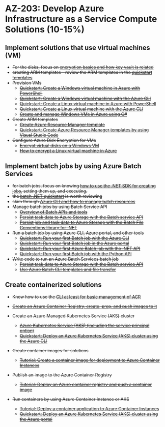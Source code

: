 # AZ-203: Develop Azure Infrastructure as a Service Compute Solutions (10-15%)

## Implement solutions that use virtual machines (VM)
* ~~For the disks, focus on [encryption basics and how key vault is related](https://docs.microsoft.com/en-us/azure/security/azure-security-disk-encryption-windows)~~
* ~~creating ARM templates - review the ARM templates in the [quickstart templates](https://github.com/Azure/azure-quickstart-templates/tree/master/101-vm-simple-linux)~~
* ~~Provision VMs~~
  * ~~[Quickstart: Create a Windows virtual machine in Azure with PowerShell](https://docs.microsoft.com/en-us/azure/virtual-machines/windows/quick-create-powershell)~~
  * ~~[Quickstart: Create a Windows virtual machine with the Azure CLI](https://docs.microsoft.com/en-us/azure/virtual-machines/windows/quick-create-cli)~~
  * ~~[Quickstart: Create a Linux virtual machine in Azure with PowerShell](https://docs.microsoft.com/en-us/azure/virtual-machines/linux/quick-create-powershell)~~
  * ~~[Quickstart: Create a Linux virtual machine with the Azure CLI](https://docs.microsoft.com/en-us/azure/virtual-machines/linux/quick-create-cli)~~
  * ~~[Create and manage Windows VMs in Azure using C#](https://docs.microsoft.com/en-us/azure/virtual-machines/windows/csharp)~~
* ~~Create ARM templates~~
  * ~~[Create Azure Resource Manager template](https://docs.microsoft.com/en-us/azure/azure-resource-manager/how-to-create-template)~~
  * ~~[Quickstart: Create Azure Resource Manager templates by using Visual Studio Code](https://docs.microsoft.com/en-us/azure/azure-resource-manager/resource-manager-quickstart-create-templates-use-visual-studio-code?tabs=CLI)~~
* ~~Configure Azure Disk Encryption for VMs~~
  * ~~[Encrypt virtual disks on a Windows VM](https://docs.microsoft.com/en-us/azure/virtual-machines/windows/encrypt-disks)~~
  * ~~[How to encrypt a Linux virtual machine in Azure](https://docs.microsoft.com/en-us/azure/virtual-machines/linux/encrypt-disks)~~

## Implement batch jobs by using Azure Batch Services
* ~~for batch jobs, focus on knowing [how to use the .NET SDK for creating jobs](https://docs.microsoft.com/en-us/azure/batch/quick-run-dotnet), setting them up, and executing.~~
* ~~the [batch .NET quickstart](https://github.com/Azure-Samples/batch-dotnet-quickstart) is worth reviewing~~
* ~~skim through [Azure CLI and how to manage batch resources](https://docs.microsoft.com/en-us/azure/batch/batch-cli-get-started)~~
* ~~Manage batch jobs by using Batch Service API~~
  * ~~[Overview of Batch APIs and tools](https://docs.microsoft.com/en-us/azure/batch/batch-apis-tools)~~
  * ~~[Persist task data to Azure Storage with the Batch service API](https://docs.microsoft.com/en-us/azure/batch/batch-task-output-files)~~
  * ~~[Persist job and task data to Azure Storage with the Batch File Conventions library for .NET](https://docs.microsoft.com/en-us/azure/batch/batch-task-output-file-conventions)~~
* ~~Run a batch job by using Azure CLI, Azure portal, and other tools~~
  * ~~[Quickstart: Run your first Batch job with the Azure CLI](https://docs.microsoft.com/en-us/azure/batch/quick-create-cli)~~
  * ~~[Quickstart: Run your first Batch job in the Azure portal](https://docs.microsoft.com/en-us/azure/batch/quick-create-portal)~~
  * ~~[Quickstart: Run your first Azure Batch job with the .NET API](https://docs.microsoft.com/en-us/azure/batch/quick-run-dotnet)~~
  * ~~[Quickstart: Run your first Batch job with the Python API](https://docs.microsoft.com/en-us/azure/batch/quick-run-python)~~
* ~~Write code to run an Azure Batch Services batch job~~
  * ~~[Persist task data to Azure Storage with the Batch service API](https://docs.microsoft.com/en-us/azure/batch/batch-task-output-files)~~
  * ~~[Use Azure Batch CLI templates and file transfer](https://docs.microsoft.com/en-us/azure/batch/batch-cli-templates)~~

## Create containerized solutions
* ~~Know how to use the [CLI at least for basic management of ACR](https://docs.microsoft.com/en-us/azure/container-registry/container-registry-get-started-azure-cli)~~
* ~~[Create an Azure Container Registry, create, prep, and push images to it](https://docs.microsoft.com/en-us/azure/container-instances/container-instances-tutorial-prepare-acr)~~
* ~~Create an Azure Managed Kubernetes Service (AKS) cluster~~
  * ~~[Azure Kubernetes Service (AKS) (including the service principal option)](https://docs.microsoft.com/en-us/azure/aks/intro-kubernetes)~~
  * ~~[Quickstart: Deploy an Azure Kubernetes Service (AKS) cluster using the Azure CLI](https://docs.microsoft.com/en-us/azure/aks/kubernetes-walkthrough)~~
  
* ~~Create container images for solutions~~
  * ~~[Tutorial: Create a container image for deployment to Azure Container Instances](https://docs.microsoft.com/en-us/azure/container-instances/container-instances-tutorial-prepare-app)~~
* ~~Publish an image to the Azure Container Registry~~
  * ~~[Tutorial: Deploy an Azure container registry and push a container image](https://docs.microsoft.com/en-us/azure/container-instances/container-instances-tutorial-prepare-acr)~~
* ~~Run containers by using Azure Container Instance or AKS~~
  * ~~[Tutorial: Deploy a container application to Azure Container Instances](https://docs.microsoft.com/en-us/azure/container-instances/container-instances-tutorial-deploy-app)~~
  * ~~[Quickstart: Deploy an Azure Kubernetes Service (AKS) cluster using the Azure portal](https://docs.microsoft.com/en-us/azure/aks/kubernetes-walkthrough-portal)~~
